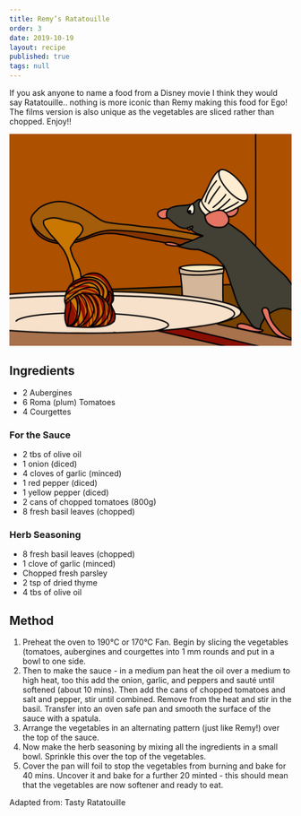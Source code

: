 ```yaml
---
title: Remy’s Ratatouille
order: 3
date: 2019-10-19
layout: recipe
published: true
tags: null
---
```

If you ask anyone to name a food from a Disney movie I think they would say Ratatouille.. nothing is more iconic than Remy making this food for Ego! The films version is also unique as the vegetables are sliced rather than chopped. Enjoy!!

![A cartoon image of Remy the rat spooning sauce onto ratatouille](../uploads/img_0281.jpeg)

## Ingredients

* 2 Aubergines
* 6 Roma (plum) Tomatoes
* 4 Courgettes 

### For the Sauce

* 2 tbs of olive oil
* 1 onion (diced)
* 4 cloves of garlic (minced)
* 1 red pepper (diced)
* 1 yellow pepper (diced)
* 2 cans of chopped tomatoes (800g)
* 8 fresh basil leaves (chopped)

### Herb Seasoning 

* 8 fresh basil leaves (chopped)
* 1 clove of garlic (minced)
* Chopped fresh parsley 
* 2 tsp of dried thyme
* 4 tbs of olive oil

## Method 

1. Preheat the oven to 190°C or 170°C Fan. Begin by slicing the vegetables (tomatoes, aubergines and courgettes into 1 mm rounds and put in a bowl to one side.
2. Then to make the sauce - in a medium pan heat the oil over a medium to high heat, too this add the onion, garlic, and peppers and sauté until softened (about 10 mins). Then add the cans of chopped tomatoes and salt and pepper, stir until combined. Remove from the heat and stir in the basil. Transfer into an oven safe pan and smooth the surface of the sauce with a spatula.
3. Arrange the vegetables in an alternating pattern (just like Remy!) over the top of the sauce.
4. Now make the herb seasoning by mixing all the ingredients in a small bowl. Sprinkle this over the top of the vegetables. 
5. Cover the pan will foil to stop the vegetables from burning and bake for 40 mins. Uncover it and bake for a further 20 minted - this should mean that the vegetables are now softener and ready to eat. 

Adapted from: Tasty Ratatouille